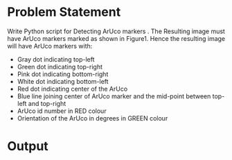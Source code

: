 # Problem Statement
Write Python script for Detecting ArUco markers . The Resulting image must have ArUco markers marked as shown in Figure1. Hence the resulting image will have ArUco markers with:
- Gray dot indicating top-left
- Green dot indicating top-right
- Pink dot indicating bottom-right
- White dot indicating bottom-left
- Red dot indicating center of the ArUco
- Blue line joining center of ArUco marker and the mid-point between top-left and top-right
- ArUco id number in RED colour
- Orientation of the ArUco in degrees in GREEN colour
# Output
